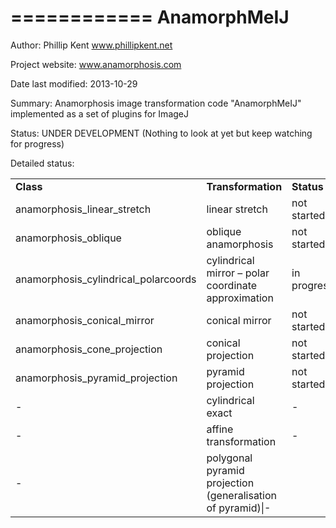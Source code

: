 ============
AnamorphMeIJ
============

Author: Phillip Kent www.phillipkent.net

Project website: www.anamorphosis.com

Date last modified: 
2013-10-29

Summary: 
Anamorphosis image transformation code "AnamorphMeIJ" implemented as a set of plugins for ImageJ

Status:
UNDER DEVELOPMENT (Nothing to look at yet but keep watching for progress)

Detailed status:

<table>
<tr><td><strong>Class</strong></td><td><strong>Transformation</strong></td><td><strong>Status</strong></td></tr>
<tr><td>anamorphosis_linear_stretch</td><td>linear stretch</td><td>not started</td></tr>
<tr><td>anamorphosis_oblique</td><td>	oblique anamorphosis</td><td>	not started</td></tr>
<tr><td>anamorphosis_cylindrical_polarcoords</td><td>	cylindrical mirror – polar coordinate approximation</td><td>	in progress</td></tr>
<tr><td>anamorphosis_conical_mirror</td><td>conical mirror</td><td>	not started</td></tr>
<tr><td>anamorphosis_cone_projection</td><td>conical projection</td><td>	not started</td></tr>
<tr><td>anamorphosis_pyramid_projection</td><td>pyramid projection</td><td>	not started</td></tr>
<tr><td>-</td><td>   cylindrical exact </td><td>  -</td></tr>
<tr><td>- </td><td> affine transformation</td><td>  -</td></tr>
<tr><td>- </td><td> polygonal pyramid projection (generalisation of pyramid)|-</td></tr>
</table>
